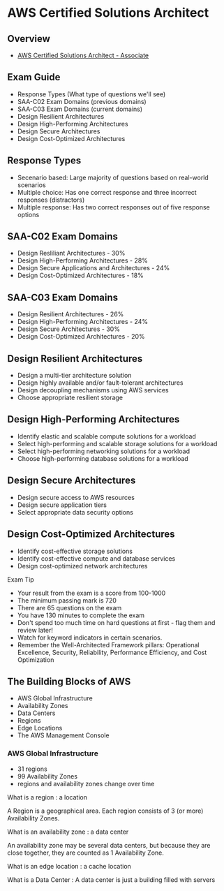 # AWS Certified Solutions Architect

## Overview

- [AWS Certified Solutions Architect - Associate](https://aws.amazon.com/certification/certified-solutions-architect-associate/)

## Exam Guide

- Response Types (What type of questions we'll see)
- SAA-C02 Exam Domains (previous domains)
- SAA-C03 Exam Domains (current domains)
- Design Resilient Architectures
- Design High-Performing Architectures
- Design Secure Architectures
- Design Cost-Optimized Architectures

## Response Types

- Secenario based: Large majority of questions based on real-world scenarios
- Multiple choice: Has one correct response and three incorrect responses (distractors)
- Multiple response: Has two correct responses out of five response options


## SAA-C02 Exam Domains

- Design Resliliant Architectures - 30%
- Design High-Performing Architectures - 28%
- Design Secure Applications and Architectures - 24%
- Design Cost-Optimized Architectures - 18%

## SAA-C03 Exam Domains

- Design Resilient Architectures - 26%
- Design High-Performing Architectures - 24%
- Design Secure Architectures - 30%
- Design Cost-Optimized Architectures - 20%


## Design Resilient Architectures

- Design a multi-tier architecture solution
- Design highly available and/or fault-tolerant architectures
- Design decoupling mechanisms using AWS services
- Choose appropriate resilient storage


## Design High-Performing Architectures

- Identify elastic and scalable compute solutions for a workload
- Select high-performing and scalable storage solutions for a workload
- Select high-performing networking solutions for a workload
- Choose high-performing database solutions for a workload

## Design Secure Architectures

- Design secure access to AWS resources
- Design secure application tiers
- Select appropriate data security options


## Design Cost-Optimized Architectures

- Identify cost-effective storage solutions
- Identify cost-effective compute and database services
- Design cost-optimized network architectures


Exam Tip

- Your result from the exam is a score from 100-1000 
- The minimum passing mark is 720 
- There are 65 questions on the exam 
- You have 130 minutes to complete the exam
- Don't spend too much time on hard questions at first - flag them and review later!
- Watch for keyword indicators in certain scenarios.
- Remember the Well-Architected Framework pillars: Operational Excellence, Security, Reliability, Performance Efficiency, and Cost Optimization

## The Building Blocks of AWS

- AWS Global Infrastructure
- Availability Zones
- Data Centers
- Regions
- Edge Locations
- The AWS Management Console

### AWS Global Infrastructure

- 31 regions
- 99 Availability Zones
- regions and availability zones change over time

What is a region
: a location

A Region is a geographical area.
Each region consists of 3 (or more) Availability Zones.



What is an availability zone
: a data center


An availability zone may be several data centers, but because they are close together, 
they are counted as 1 Availability Zone.

What is an edge location
: a cache location

What is a Data Center
: A data center is just a building filled with servers


